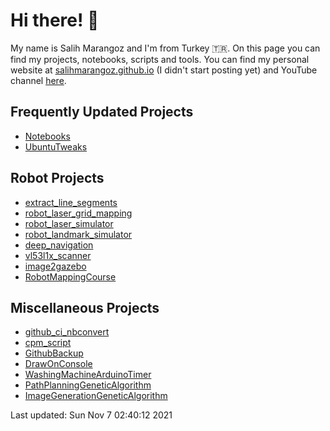 # Hi there! :wave: 

My name is Salih Marangoz and I'm from Turkey :tr:. On this page you can find my projects, notebooks, scripts and tools. You can find my personal website at [salihmarangoz.github.io](https://salihmarangoz.github.io) (I didn't start posting yet) and YouTube channel [here](https://www.youtube.com/channel/UCu8rMm9uYrH-wwY1gI--fSQ).

## Frequently Updated Projects

- [Notebooks](https://github.com/salihmarangoz/notebooks)
- [UbuntuTweaks](https://github.com/salihmarangoz/UbuntuTweaks)

## Robot Projects

- [extract_line_segments](https://github.com/salihmarangoz/extract_line_segments)
- [robot_laser_grid_mapping](https://github.com/salihmarangoz/robot_laser_grid_mapping)
- [robot_laser_simulator](https://github.com/salihmarangoz/robot_laser_simulator)
- [robot_landmark_simulator](https://github.com/salihmarangoz/robot_landmark_simulator)
- [deep_navigation](https://github.com/salihmarangoz/deep_navigation)
- [vl53l1x_scanner](https://github.com/salihmarangoz/vl53l1x_scanner)
- [image2gazebo](https://github.com/salihmarangoz/image2gazebo)
- [RobotMappingCourse](https://github.com/salihmarangoz/RobotMappingCourse)

## Miscellaneous Projects

- [github_ci_nbconvert](https://github.com/salihmarangoz/github_ci_nbconvert)
- [cpm_script](https://github.com/salihmarangoz/cpm_script)
- [GithubBackup](https://github.com/salihmarangoz/GithubBackup)
- [DrawOnConsole](https://github.com/salihmarangoz/DrawOnConsole)
- [WashingMachineArduinoTimer](https://github.com/salihmarangoz/WashingMachineArduinoTimer)
- [PathPlanningGeneticAlgorithm](https://github.com/salihmarangoz/PathPlanningGeneticAlgorithm)
- [ImageGenerationGeneticAlgorithm](https://github.com/salihmarangoz/ImageGenerationGeneticAlgorithm)






Last updated: Sun Nov  7 02:40:12 2021
